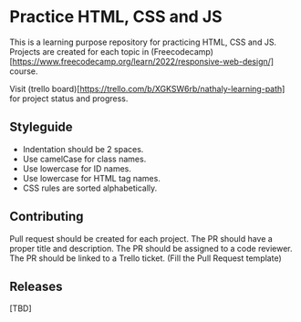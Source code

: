 # Practice HTML, CSS and JS

This is a learning purpose repository for practicing HTML, CSS and JS.
Projects are created for each topic in (Freecodecamp)[https://www.freecodecamp.org/learn/2022/responsive-web-design/] course.

Visit (trello board)[https://trello.com/b/XGKSW6rb/nathaly-learning-path] for project status and progress.

## Styleguide

- Indentation should be 2 spaces.
- Use camelCase for class names.
- Use lowercase for ID names.
- Use lowercase for HTML tag names.
- CSS rules are sorted alphabetically.

## Contributing

Pull request should be created for each project.
The PR should have a proper title and description.
The PR should be assigned to a code reviewer.
The PR should be linked to a Trello ticket.
(Fill the Pull Request template)

## Releases

[TBD]
